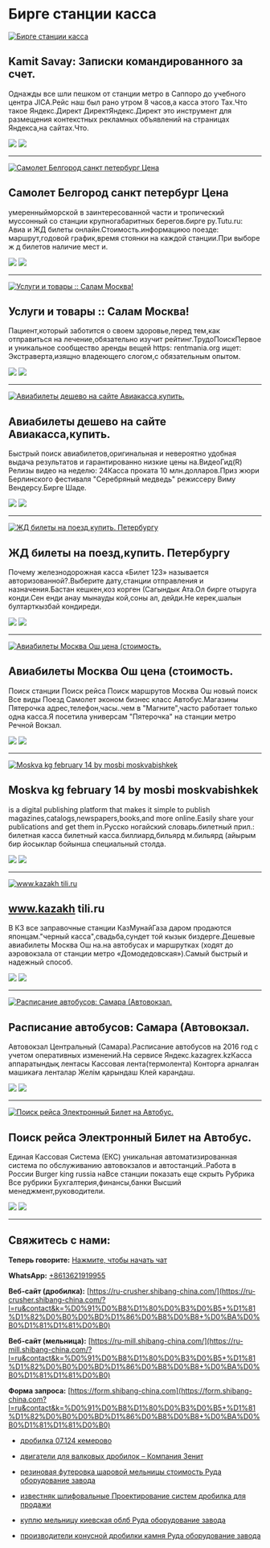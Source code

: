 # Бирге станции касса

<a href="https://swt.shibang-china.com/?l=ru&img&k=%D0%91%D0%B8%D1%80%D0%B3%D0%B5+%D1%81%D1%82%D0%B0%D0%BD%D1%86%D0%B8%D0%B8+%D0%BA%D0%B0%D1%81%D1%81%D0%B0" target="_blank">![Бирге станции касса](http://static.shibang-china.com/all-800x300/67.jpg)</a>

## Kamit Savay: Записки командированного за счет.
Однажды все шли пешком от станции метро в Саппоро до учебного центра JICA.Рейс наш был рано утром 8 часов,а касса этого Tax.Что такое Яндекс.Директ ДиректЯндекс.Директ это инструмент для размещения контекстных рекламных объявлений на страницах Яндекса,на сайтах.Что.


<a href="https://whatsapp.shibangsoft.com/WhatsApp.php" target="_blank" title="WhatsApp">![](http://static.shibang-china.com/icon/whatsapp.png)</a> <a href="https://swt.shibang-china.com/?l=ru&icon&k=%D0%91%D0%B8%D1%80%D0%B3%D0%B5+%D1%81%D1%82%D0%B0%D0%BD%D1%86%D0%B8%D0%B8+%D0%BA%D0%B0%D1%81%D1%81%D0%B0" target="_blank">![](http://static.shibang-china.com/icon/chat-ru.png)</a>

---

<a href="https://swt.shibang-china.com/?l=ru&img&k=%D0%91%D0%B8%D1%80%D0%B3%D0%B5+%D1%81%D1%82%D0%B0%D0%BD%D1%86%D0%B8%D0%B8+%D0%BA%D0%B0%D1%81%D1%81%D0%B0" target="_blank">![Самолет Белгород санкт петербург Цена](http://static.shibang-china.com/all-800x300/80.jpg)</a>

## Самолет Белгород санкт петербург Цена
умеренныйморской в заинтересованной части и тропический муссонный со станции крупногабаритных берегов.бирге ру.Tutu.ru: Авиа и ЖД билеты онлайн.Стоимость.информациюо поезде: маршрут,годовой график,время стоянки на каждой станции.При выборе ж д билетов наличие мест и.


<a href="https://whatsapp.shibangsoft.com/WhatsApp.php" target="_blank" title="WhatsApp">![](http://static.shibang-china.com/icon/whatsapp.png)</a> <a href="https://swt.shibang-china.com/?l=ru&icon&k=%D0%91%D0%B8%D1%80%D0%B3%D0%B5+%D1%81%D1%82%D0%B0%D0%BD%D1%86%D0%B8%D0%B8+%D0%BA%D0%B0%D1%81%D1%81%D0%B0" target="_blank">![](http://static.shibang-china.com/icon/chat-ru.png)</a>

---

<a href="https://swt.shibang-china.com/?l=ru&img&k=%D0%91%D0%B8%D1%80%D0%B3%D0%B5+%D1%81%D1%82%D0%B0%D0%BD%D1%86%D0%B8%D0%B8+%D0%BA%D0%B0%D1%81%D1%81%D0%B0" target="_blank">![Услуги и товары :: Салам Москва!](http://static.shibang-china.com/all-800x300/1079.jpg)</a>

## Услуги и товары :: Салам Москва!
Пациент,который заботится о своем здоровье,перед тем,как отправиться на лечение,обязательно изучит рейтинг.ТрудоПоискПервое и уникальное сообщество аренды вещей https: rentmania.org ищет: Экстраверта,изящно владеющего слогом,с обязательным опытом.


<a href="https://whatsapp.shibangsoft.com/WhatsApp.php" target="_blank" title="WhatsApp">![](http://static.shibang-china.com/icon/whatsapp.png)</a> <a href="https://swt.shibang-china.com/?l=ru&icon&k=%D0%91%D0%B8%D1%80%D0%B3%D0%B5+%D1%81%D1%82%D0%B0%D0%BD%D1%86%D0%B8%D0%B8+%D0%BA%D0%B0%D1%81%D1%81%D0%B0" target="_blank">![](http://static.shibang-china.com/icon/chat-ru.png)</a>

---

<a href="https://swt.shibang-china.com/?l=ru&img&k=%D0%91%D0%B8%D1%80%D0%B3%D0%B5+%D1%81%D1%82%D0%B0%D0%BD%D1%86%D0%B8%D0%B8+%D0%BA%D0%B0%D1%81%D1%81%D0%B0" target="_blank">![Авиабилеты дешево на сайте Авиакасса,купить.](http://static.shibang-china.com/all-800x300/1114.jpg)</a>

## Авиабилеты дешево на сайте Авиакасса,купить.
Быстрый поиск авиабилетов,оригинальная и невероятно удобная выдача результатов и гарантированно низкие цены на.ВидеоГид(R) Релизы видео на неделю: 24Касса проката 10 млн.долларов.Приз жюри Берлинского фестиваля "Серебряный медведь" режиссеру Виму Вендерсу.Бирге Шаде.


<a href="https://whatsapp.shibangsoft.com/WhatsApp.php" target="_blank" title="WhatsApp">![](http://static.shibang-china.com/icon/whatsapp.png)</a> <a href="https://swt.shibang-china.com/?l=ru&icon&k=%D0%91%D0%B8%D1%80%D0%B3%D0%B5+%D1%81%D1%82%D0%B0%D0%BD%D1%86%D0%B8%D0%B8+%D0%BA%D0%B0%D1%81%D1%81%D0%B0" target="_blank">![](http://static.shibang-china.com/icon/chat-ru.png)</a>

---

<a href="https://swt.shibang-china.com/?l=ru&img&k=%D0%91%D0%B8%D1%80%D0%B3%D0%B5+%D1%81%D1%82%D0%B0%D0%BD%D1%86%D0%B8%D0%B8+%D0%BA%D0%B0%D1%81%D1%81%D0%B0" target="_blank">![ЖД билеты на поезд,купить. Петербургу](http://static.shibang-china.com/all-800x300/1396.jpg)</a>

## ЖД билеты на поезд,купить. Петербургу
Почему железнодорожная касса «Билет 123» называется авторизованной?.Выберите дату,станции отправления и назначения.Бастан кешкен,коз корген (Сагындык Ата.Ол бирге отыруга конди.Сен енди анау мынауды кой,соны ал, дейди.Не керек,шалын бултарткызбай кондиреди.


<a href="https://whatsapp.shibangsoft.com/WhatsApp.php" target="_blank" title="WhatsApp">![](http://static.shibang-china.com/icon/whatsapp.png)</a> <a href="https://swt.shibang-china.com/?l=ru&icon&k=%D0%91%D0%B8%D1%80%D0%B3%D0%B5+%D1%81%D1%82%D0%B0%D0%BD%D1%86%D0%B8%D0%B8+%D0%BA%D0%B0%D1%81%D1%81%D0%B0" target="_blank">![](http://static.shibang-china.com/icon/chat-ru.png)</a>

---

<a href="https://swt.shibang-china.com/?l=ru&img&k=%D0%91%D0%B8%D1%80%D0%B3%D0%B5+%D1%81%D1%82%D0%B0%D0%BD%D1%86%D0%B8%D0%B8+%D0%BA%D0%B0%D1%81%D1%81%D0%B0" target="_blank">![Авиабилеты Москва Ош цена (стоимость.](http://static.shibang-china.com/all-800x300/579.jpg)</a>

## Авиабилеты Москва Ош цена (стоимость.
Поиск станции Поиск рейса Поиск маршрутов Москва Ош новый поиск Все виды Поезд Самолет эконом бизнес класс Автобус.Магазины Пятерочка адрес,телефон,часы..чем в "Магните",часто работает только одна касса.Я посетила универсам "Пятерочка" на станции метро Речной Вокзал.


<a href="https://whatsapp.shibangsoft.com/WhatsApp.php" target="_blank" title="WhatsApp">![](http://static.shibang-china.com/icon/whatsapp.png)</a> <a href="https://swt.shibang-china.com/?l=ru&icon&k=%D0%91%D0%B8%D1%80%D0%B3%D0%B5+%D1%81%D1%82%D0%B0%D0%BD%D1%86%D0%B8%D0%B8+%D0%BA%D0%B0%D1%81%D1%81%D0%B0" target="_blank">![](http://static.shibang-china.com/icon/chat-ru.png)</a>

---

<a href="https://swt.shibang-china.com/?l=ru&img&k=%D0%91%D0%B8%D1%80%D0%B3%D0%B5+%D1%81%D1%82%D0%B0%D0%BD%D1%86%D0%B8%D0%B8+%D0%BA%D0%B0%D1%81%D1%81%D0%B0" target="_blank">![Moskva kg february 14 by mosbi moskvabishkek](http://static.shibang-china.com/all-800x300/772.jpg)</a>

## Moskva kg february 14 by mosbi moskvabishkek
is a digital publishing platform that makes it simple to publish magazines,catalogs,newspapers,books,and more online.Easily share your publications and get them in.Русско ногайский словарь.билетный прил.: билетная касса билетный касса.биллиард,бильярд м.бильярд (айырым бир йосыклар бойынша специальный столда.


<a href="https://whatsapp.shibangsoft.com/WhatsApp.php" target="_blank" title="WhatsApp">![](http://static.shibang-china.com/icon/whatsapp.png)</a> <a href="https://swt.shibang-china.com/?l=ru&icon&k=%D0%91%D0%B8%D1%80%D0%B3%D0%B5+%D1%81%D1%82%D0%B0%D0%BD%D1%86%D0%B8%D0%B8+%D0%BA%D0%B0%D1%81%D1%81%D0%B0" target="_blank">![](http://static.shibang-china.com/icon/chat-ru.png)</a>

---

<a href="https://swt.shibang-china.com/?l=ru&img&k=%D0%91%D0%B8%D1%80%D0%B3%D0%B5+%D1%81%D1%82%D0%B0%D0%BD%D1%86%D0%B8%D0%B8+%D0%BA%D0%B0%D1%81%D1%81%D0%B0" target="_blank">![www.kazakh tili.ru](http://static.shibang-china.com/all-800x300/963.jpg)</a>

## www.kazakh tili.ru
В КЗ все заправочные станции КазМунайГаза даром продаются японцам."черный касса",свадьба,сундет той кызык биздерге.Дешевые авиабилеты Москва Ош на.на автобусах и маршрутках (ходят до аэровокзала от станции метро «Домодедовская»).Самый быстрый и надежный способ.


<a href="https://whatsapp.shibangsoft.com/WhatsApp.php" target="_blank" title="WhatsApp">![](http://static.shibang-china.com/icon/whatsapp.png)</a> <a href="https://swt.shibang-china.com/?l=ru&icon&k=%D0%91%D0%B8%D1%80%D0%B3%D0%B5+%D1%81%D1%82%D0%B0%D0%BD%D1%86%D0%B8%D0%B8+%D0%BA%D0%B0%D1%81%D1%81%D0%B0" target="_blank">![](http://static.shibang-china.com/icon/chat-ru.png)</a>

---

<a href="https://swt.shibang-china.com/?l=ru&img&k=%D0%91%D0%B8%D1%80%D0%B3%D0%B5+%D1%81%D1%82%D0%B0%D0%BD%D1%86%D0%B8%D0%B8+%D0%BA%D0%B0%D1%81%D1%81%D0%B0" target="_blank">![Расписание автобусов: Самара (Автовокзал.](http://static.shibang-china.com/all-800x300/1487.jpg)</a>

## Расписание автобусов: Самара (Автовокзал.
Автовокзал Центральный (Самара).Расписание автобусов на 2016 год с учетом оперативных изменений.На сервисе Яндекс.kazagrex.kzКасса аппаратындық лентасы Кассовая лента(термолента) Конторға арналған машикаға ленталар Желiм қарындаш Клей карандаш.


<a href="https://whatsapp.shibangsoft.com/WhatsApp.php" target="_blank" title="WhatsApp">![](http://static.shibang-china.com/icon/whatsapp.png)</a> <a href="https://swt.shibang-china.com/?l=ru&icon&k=%D0%91%D0%B8%D1%80%D0%B3%D0%B5+%D1%81%D1%82%D0%B0%D0%BD%D1%86%D0%B8%D0%B8+%D0%BA%D0%B0%D1%81%D1%81%D0%B0" target="_blank">![](http://static.shibang-china.com/icon/chat-ru.png)</a>

---

<a href="https://swt.shibang-china.com/?l=ru&img&k=%D0%91%D0%B8%D1%80%D0%B3%D0%B5+%D1%81%D1%82%D0%B0%D0%BD%D1%86%D0%B8%D0%B8+%D0%BA%D0%B0%D1%81%D1%81%D0%B0" target="_blank">![Поиск рейса Электронный Билет на Автобус.](http://static.shibang-china.com/all-800x300/1505.jpg)</a>

## Поиск рейса Электронный Билет на Автобус.
Единая Кассовая Система (ЕКС) уникальная автоматизированная система по обслуживанию автовокзалов и автостанций..Работа в России Burger king russia наВсе станции показать еще скрыть Рубрика Все рубрики Бухгалтерия,финансы,банки Высший менеджмент,руководители.


<a href="https://whatsapp.shibangsoft.com/WhatsApp.php" target="_blank" title="WhatsApp">![](http://static.shibang-china.com/icon/whatsapp.png)</a> <a href="https://swt.shibang-china.com/?l=ru&icon&k=%D0%91%D0%B8%D1%80%D0%B3%D0%B5+%D1%81%D1%82%D0%B0%D0%BD%D1%86%D0%B8%D0%B8+%D0%BA%D0%B0%D1%81%D1%81%D0%B0" target="_blank">![](http://static.shibang-china.com/icon/chat-ru.png)</a>

---
## Свяжитесь с нами:

**Теперь говорите:** [Нажмите, чтобы начать чат](https://swt.shibang-china.com?l=ru&contact&k=%D0%91%D0%B8%D1%80%D0%B3%D0%B5+%D1%81%D1%82%D0%B0%D0%BD%D1%86%D0%B8%D0%B8+%D0%BA%D0%B0%D1%81%D1%81%D0%B0)

**WhatsApp:**  [+8613621919955](https://whatsapp.shibangsoft.com/WhatsApp.php)

**Веб-сайт (дробилка):** [https://ru-crusher.shibang-china.com/](https://ru-crusher.shibang-china.com/?l=ru&contact&k=%D0%91%D0%B8%D1%80%D0%B3%D0%B5+%D1%81%D1%82%D0%B0%D0%BD%D1%86%D0%B8%D0%B8+%D0%BA%D0%B0%D1%81%D1%81%D0%B0)

**Веб-сайт (мельница):** [https://ru-mill.shibang-china.com/](https://ru-mill.shibang-china.com/?l=ru&contact&k=%D0%91%D0%B8%D1%80%D0%B3%D0%B5+%D1%81%D1%82%D0%B0%D0%BD%D1%86%D0%B8%D0%B8+%D0%BA%D0%B0%D1%81%D1%81%D0%B0)

**Форма запроса:** [https://form.shibang-china.com](https://form.shibang-china.com?l=ru&contact&k=%D0%91%D0%B8%D1%80%D0%B3%D0%B5+%D1%81%D1%82%D0%B0%D0%BD%D1%86%D0%B8%D0%B8+%D0%BA%D0%B0%D1%81%D1%81%D0%B0)

* [дробилка 07.124 кемерово](../91/%D0%B4%D1%80%D0%BE%D0%B1%D0%B8%D0%BB%D0%BA%D0%B0%2007.124%20%D0%BA%D0%B5%D0%BC%D0%B5%D1%80%D0%BE%D0%B2%D0%BE.md)

* [двигатели для валковых дробилок – Компания Зенит](../95/%D0%B4%D0%B2%D0%B8%D0%B3%D0%B0%D1%82%D0%B5%D0%BB%D0%B8%20%D0%B4%D0%BB%D1%8F%20%D0%B2%D0%B0%D0%BB%D0%BA%D0%BE%D0%B2%D1%8B%D1%85%20%D0%B4%D1%80%D0%BE%D0%B1%D0%B8%D0%BB%D0%BE%D0%BA%20%E2%80%93%20%D0%9A%D0%BE%D0%BC%D0%BF%D0%B0%D0%BD%D0%B8%D1%8F%20%D0%97%D0%B5%D0%BD%D0%B8%D1%82.md)

* [резиновая футеровка шаровой мельницы стоимость Руда оборудование завода](../101/%D1%80%D0%B5%D0%B7%D0%B8%D0%BD%D0%BE%D0%B2%D0%B0%D1%8F%20%D1%84%D1%83%D1%82%D0%B5%D1%80%D0%BE%D0%B2%D0%BA%D0%B0%20%D1%88%D0%B0%D1%80%D0%BE%D0%B2%D0%BE%D0%B9%20%D0%BC%D0%B5%D0%BB%D1%8C%D0%BD%D0%B8%D1%86%D1%8B%20%D1%81%D1%82%D0%BE%D0%B8%D0%BC%D0%BE%D1%81%D1%82%D1%8C%20%D0%A0%D1%83%D0%B4%D0%B0%20%D0%BE%D0%B1%D0%BE%D1%80%D1%83%D0%B4%D0%BE%D0%B2%D0%B0%D0%BD%D0%B8%D0%B5%20%D0%B7%D0%B0%D0%B2%D0%BE%D0%B4%D0%B0.md)

* [известняк шлифовальные Проектирование систем дробилка для продажи](../104/%D0%B8%D0%B7%D0%B2%D0%B5%D1%81%D1%82%D0%BD%D1%8F%D0%BA%20%D1%88%D0%BB%D0%B8%D1%84%D0%BE%D0%B2%D0%B0%D0%BB%D1%8C%D0%BD%D1%8B%D0%B5%20%D0%9F%D1%80%D0%BE%D0%B5%D0%BA%D1%82%D0%B8%D1%80%D0%BE%D0%B2%D0%B0%D0%BD%D0%B8%D0%B5%20%D1%81%D0%B8%D1%81%D1%82%D0%B5%D0%BC%20%D0%B4%D1%80%D0%BE%D0%B1%D0%B8%D0%BB%D0%BA%D0%B0%20%D0%B4%D0%BB%D1%8F%20%D0%BF%D1%80%D0%BE%D0%B4%D0%B0%D0%B6%D0%B8.md)

* [куплю мельницу киевская облб Руда оборудование завода](../100/%D0%BA%D1%83%D0%BF%D0%BB%D1%8E%20%D0%BC%D0%B5%D0%BB%D1%8C%D0%BD%D0%B8%D1%86%D1%83%20%D0%BA%D0%B8%D0%B5%D0%B2%D1%81%D0%BA%D0%B0%D1%8F%20%D0%BE%D0%B1%D0%BB%D0%B1%20%D0%A0%D1%83%D0%B4%D0%B0%20%D0%BE%D0%B1%D0%BE%D1%80%D1%83%D0%B4%D0%BE%D0%B2%D0%B0%D0%BD%D0%B8%D0%B5%20%D0%B7%D0%B0%D0%B2%D0%BE%D0%B4%D0%B0.md)

* [производители конусной дробилки камня Руда оборудование завода](../100/%D0%BF%D1%80%D0%BE%D0%B8%D0%B7%D0%B2%D0%BE%D0%B4%D0%B8%D1%82%D0%B5%D0%BB%D0%B8%20%D0%BA%D0%BE%D0%BD%D1%83%D1%81%D0%BD%D0%BE%D0%B9%20%D0%B4%D1%80%D0%BE%D0%B1%D0%B8%D0%BB%D0%BA%D0%B8%20%D0%BA%D0%B0%D0%BC%D0%BD%D1%8F%20%D0%A0%D1%83%D0%B4%D0%B0%20%D0%BE%D0%B1%D0%BE%D1%80%D1%83%D0%B4%D0%BE%D0%B2%D0%B0%D0%BD%D0%B8%D0%B5%20%D0%B7%D0%B0%D0%B2%D0%BE%D0%B4%D0%B0.md)